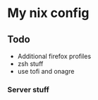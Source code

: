 # My nix config

## Todo

- Additional firefox profiles
- zsh stuff
- use tofi and onagre

### Server stuff
